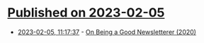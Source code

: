 # [Published on 2023-02-05](index.md)

* [2023-02-05, 11:17:37](https://news.ycombinator.com/item?id=34663926) - [On Being a Good Newsletterer (2020)](https://craigmod.com/essays/on_writing_good_newsletters/)
